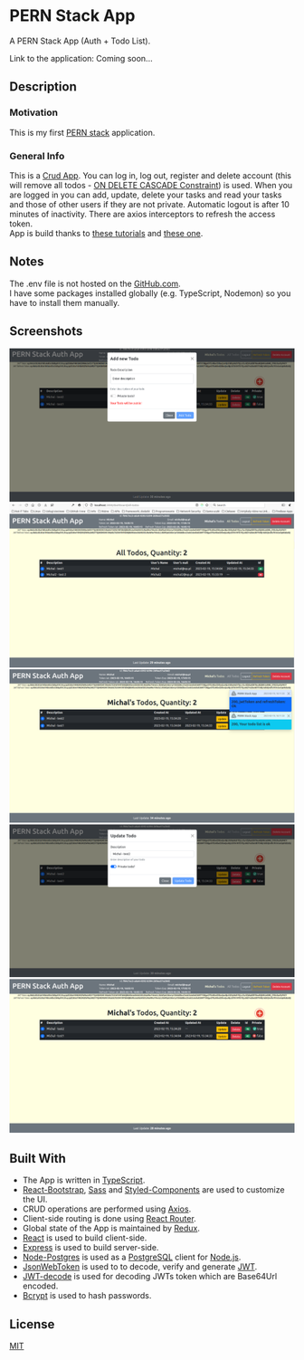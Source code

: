 # PERN Stack App

A PERN Stack App (Auth + Todo List).

Link to the application: Coming soon...

## Description

### Motivation

This is my first [PERN stack](https://www.geeksforgeeks.org/what-is-pern-stack) application.

### General Info

This is a [Crud App](https://en.wikipedia.org/wiki/Create,_read,_update_and_delete). You can log in, log out, register and
delete account (this will remove all todos -
[ON DELETE CASCADE Constraint](https://www.geeksforgeeks.org/mysql-on-delete-cascade-constraint/)) is used. When you are
logged in you can add, update, delete your tasks and read your tasks and those of other users if they are not private.
Automatic logout is after 10 minutes of inactivity. There are axios interceptors to refresh the access token.\
App is build thanks to [these tutorials](https://www.youtube.com/@TheStoicProgrammers/videos) and [these one](https://dev.to/olumidesamuel_/implementing-autologout-feature-in-web-applications-react-js-28k5).

## Notes

The .env file is not hosted on the [GitHub.com](https://github.com).\
I have some packages installed globally (e.g. TypeScript, Nodemon) so you have to install them manually.

## Screenshots

<img alt="Add_Todo" src="./screenshots/Add_Todo.png">
<img alt="All_Todos" src="./screenshots/All_Todos.png">
<img alt="Toast" src="./screenshots/Toasts.png">
<img alt="Update_Todo" src="./screenshots/Update_Todo.png">
<img alt="User_dashboard" src="./screenshots/User_dashboard.png">

## Built With

- The App is written in [TypeScript](https://www.typescriptlang.org).
- [React-Bootstrap](https://react-bootstrap.github.io), [Sass](https://sass-lang.com) and
  [Styled-Components](https://styled-components.com) are used to customize the UI.
- CRUD operations are performed using [Axios](https://axios-http.com).
- Client-side routing is done using [React Router](https://reactrouter.com/en/main).
- Global state of the App is maintained by [Redux](https://redux.js.org).
- [React](https://reactjs.org) is used to build client-side.
- [Express](https://expressjs.com) is used to build server-side.
- [Node-Postgres](https://www.npmjs.com/package/pg) is used as a [PostgreSQL](https://www.postgresql.org/) client for
  [Node.js](https://nodejs.org/en/).
- [JsonWebToken](https://www.npmjs.com/package/jsonwebtoken) is used to to decode, verify and generate
  [JWT](https://en.wikipedia.org/wiki/JSON_Web_Token).
- [JWT-decode](https://www.npmjs.com/package/jwt-decode) is used for decoding JWTs token which are Base64Url encoded.
- [Bcrypt](https://www.npmjs.com/package/bcrypt) is used to hash passwords.

## License

[MIT](https://choosealicense.com/licenses/mit)
